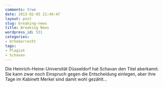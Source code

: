 ```yaml
---
comments: true
date: 2013-02-05 21:44:47
layout: post
slug: breaking-news
title: Breaking News
wordpress_id: 531
categories:
- Urheberrecht
tags:
- Plagiat
- Schavan
---
```


Die Heinrich-Heine-Universität Düsseldorf hat Schavan den Titel aberkannt. Sie kann zwar noch Einspruch gegen die Entscheidung einlegen, aber ihre Tage im Kabinett Merkel sind damit wohl gezählt...
